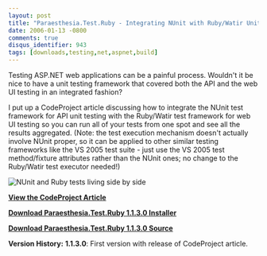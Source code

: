 ```yaml
---
layout: post
title: "Paraesthesia.Test.Ruby - Integrating NUnit with Ruby/Watir Unit Tests"
date: 2006-01-13 -0800
comments: true
disqus_identifier: 943
tags: [downloads,testing,net,aspnet,build]
---
```

Testing ASP.NET web applications can be a painful process. Wouldn't it
be nice to have a unit testing framework that covered both the API and
the web UI testing in an integrated fashion?

 I put up a CodeProject article discussing how to integrate the NUnit
test framework for API unit testing with the Ruby/Watir test framework
for web UI testing so you can run all of your tests from one spot and
see all the results aggregated. (Note: the test execution mechanism
doesn't actually involve NUnit proper, so it can be applied to other
similar testing frameworks like the VS 2005 test suite - just use the VS
2005 test method/fixture attributes rather than the NUnit ones; no
change to the Ruby/Watir test executor needed!)

 ![NUnit and Ruby tests living side by
side](https://jushww.dm2302.livefilestore.com/y2ppyFXqUv57g_p8nFWJt6pQv2eKia22jaIt1S3tAZ9s906lrPlIvTGHkv7-0QUciKRP8HcseHR0AC66aBkUyzmKH4HhbWyZHDxTLwblZrb50g/Paraesthesia.Test.Ruby_nunitgui.gif?psid=1)

**[View the CodeProject
Article](http://www.codeproject.com/cpnet/RubyTestExecutor.asp)**

**[Download Paraesthesia.Test.Ruby 1.1.3.0
Installer](https://github.com/tillig/RubyTestExecutor/releases/download/v1.1.3/Paraesthesia.Test.Ruby_1.1.3.0_install.zip)**

**[Download Paraesthesia.Test.Ruby 1.1.3.0
Source](https://github.com/tillig/RubyTestExecutor/archive/v1.1.3.zip)**

 **Version History:**
 **1.1.3.0**: First version with release of CodeProject article.
